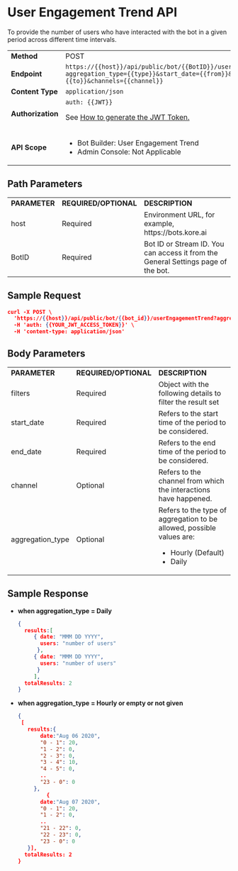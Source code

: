 # **User Engagement Trend API**

To provide the number of users who have interacted with the bot in a given period across different time intervals.


<table>
  <tr>
   <td><strong>Method</strong>
   </td>
   <td>POST
   </td>
  </tr>
  <tr>
   <td><strong>Endpoint</strong>
   </td>
   <td><code>https://{{host}}/api/public/bot/{{BotID}}/userEngagementTrend?aggregation_type={{type}}&start_date={{from}}&end_date={{to}}&channels={{channel}}</code>
   </td>
  </tr>
  <tr>
   <td><strong>Content Type</strong>
   </td>
   <td><code>application/json</code>
   </td>
  </tr>
  <tr>
   <td><strong>Authorization</strong>
   </td>
   <td><code>auth: {{JWT}}</code>
<p>
See <a href="https://developer.kore.ai/docs/bots/api-guide/apis/#Generating_the_JWT_Token">How to generate the JWT Token.</a>
   </td>
  </tr>
  <tr>
   <td><strong>API Scope</strong>
   </td>
   <td>
<ul>

<li>Bot Builder: User Engagement Trend

<li>Admin Console: Not Applicable
</li>
</ul>
   </td>
  </tr>
</table>


 


## Path Parameters


<table>
  <tr>
   <td><strong>PARAMETER</strong>
   </td>
   <td><strong>REQUIRED/OPTIONAL</strong>
   </td>
   <td><strong>DESCRIPTION</strong>
   </td>
  </tr>
  <tr>
   <td>host
   </td>
   <td>Required
   </td>
   <td>Environment URL, for example, https://bots.kore.ai
   </td>
  </tr>
  <tr>
   <td>BotID
   </td>
   <td>Required
   </td>
   <td>Bot ID or Stream ID. You can access it from the General Settings page of the bot.
   </td>
  </tr>
</table>


 


## Sample Request


```json
curl -X POST \
  'https://{{host}}/api/public/bot/{{bot_id}}/userEngagementTrend?aggregation_type=Hourly&start_date=2020-09-01&end_date=2020-09-05&channels=rtm '\
  -H 'auth: {{YOUR_JWT_ACCESS_TOKEN}}' \
  -H 'content-type: application/json'
```


 


## Body Parameters


<table>
  <tr>
   <td><strong>PARAMETER</strong>
   </td>
   <td><strong>REQUIRED/OPTIONAL</strong>
   </td>
   <td><strong>DESCRIPTION</strong>
   </td>
  </tr>
  <tr>
   <td>filters
   </td>
   <td>Required
   </td>
   <td>Object with the following details to filter the result set
   </td>
  </tr>
  <tr>
   <td>start_date
   </td>
   <td>Required
   </td>
   <td>Refers to the start time of the period to be considered.
   </td>
  </tr>
  <tr>
   <td>end_date
   </td>
   <td>Required
   </td>
   <td>Refers to the end time of the period to be considered.
   </td>
  </tr>
  <tr>
   <td>channel
   </td>
   <td>Optional
   </td>
   <td>Refers to the channel from which the interactions have happened.
   </td>
  </tr>
  <tr>
   <td>aggregation_type
   </td>
   <td>Optional
   </td>
   <td>Refers to the type of aggregation to be allowed, possible values are:
<ul>

<li>Hourly (Default)

<li>Daily
</li>
</ul>
   </td>
  </tr>
</table>


 


## Sample Response



* **when aggregation_type = Daily**

    ```json
    {
      results:[
         { date: "MMM DD YYYY",
           users: "number of users"
          },
         { date: "MMM DD YYYY",
           users: "number of users"
          }
         ],
      totalResults: 2
    }
    ```


* **when aggregation_type = Hourly or empty or not given**

    ```json
    {
     [
       results:{
           date:"Aug 06 2020",
           "0 - 1": 20,
           "1 - 2": 0,
           "2 - 3": 0,
           "3 - 4": 10,
           "4 - 5": 0,
           ..
           "23 - 0": 0
         },
             {
           date:"Aug 07 2020",
           "0 - 1": 20,
           "1 - 2": 0,
           ..
           "21 - 22": 0,
           "22 - 23": 0,
           "23 - 0": 0
       }],
      totalResults: 2
    }

